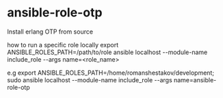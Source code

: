 # ansible-role-otp
Install erlang OTP from source

how to run a specific role locally
export ANSIBLE_ROLES_PATH=/path/to/role
ansible localhost --module-name include_role --args name=<role_name>

e.g
export ANSIBLE_ROLES_PATH=/home/romanshestakov/development;
sudo ansible localhost --module-name include_role --args name=ansible-role-otp

